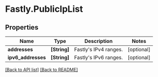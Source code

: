 # Fastly.PublicIpList

## Properties

Name | Type | Description | Notes
------------ | ------------- | ------------- | -------------
**addresses** | **[String]** | Fastly&#39;s IPv4 ranges. | [optional] 
**ipv6_addresses** | **[String]** | Fastly&#39;s IPv6 ranges. | [optional] 



[[Back to API list]](../../README.md#endpoints) [[Back to README]](../../README.md)
